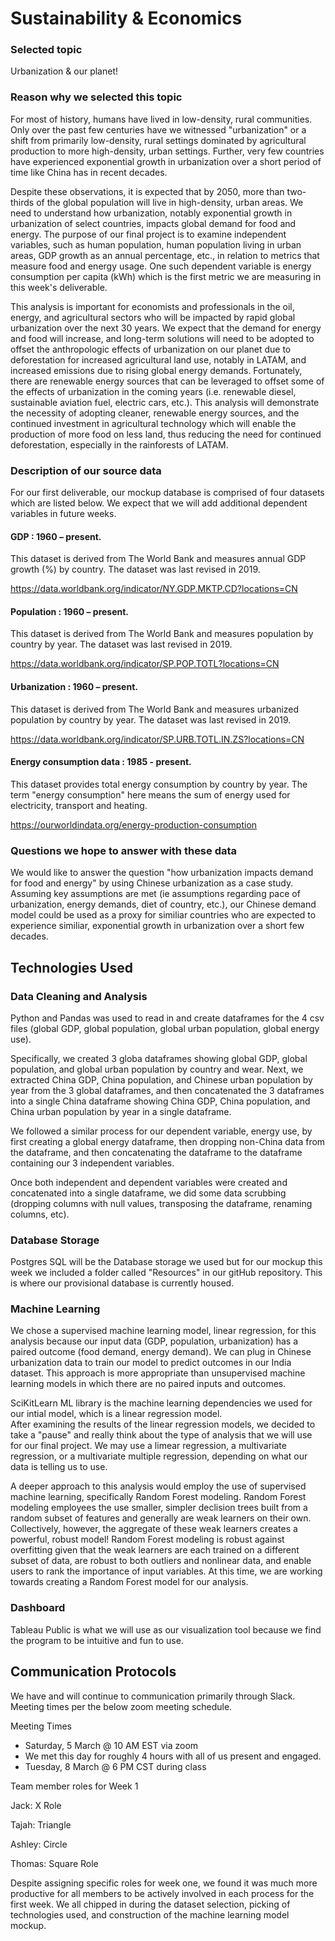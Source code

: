 # Sustainability & Economics

### Selected topic

Urbanization & our planet!

### Reason why we selected this topic

For most of history, humans have lived in low-density, rural communities.  Only over the past few centuries have we witnessed "urbanization" or a shift from primarily low-density, rural settings dominated by agricultural production to more high-density, urban settings.  Further, very few countries have experienced exponential growth in urbanization over a short period of time like China has in recent decades.  

Despite these observations, it is expected that by 2050, more than two-thirds of the global population will live in high-density, urban areas. We need to understand how urbanization, notably exponential growth in urbanization of select countries, impacts global demand for food and energy.  The purpose of our final project is to examine independent variables, such as human population, human population living in urban areas, GDP growth as an annual percentage, etc., in relation to metrics that measure food and energy usage.  One such dependent variable is energy consumption per capita (kWh) which is the first metric we are measuring in this week's deliverable.

This analysis is important for economists and professionals in the oil, energy, and agricultural sectors who will be impacted by rapid global urbanization over the next 30 years.  We expect that the demand for energy and food will increase, and long-term solutions will need to be adopted to offset the anthropologic effects of urbanization on our planet due to deforestation for increased agricultural land use, notably in LATAM, and increased emissions due to rising global energy demands.  Fortunately, there are renewable energy sources that can be leveraged to offset some of the effects of urbanization in the coming years (i.e. renewable diesel, sustainable aviation fuel, electric cars, etc.).  This analysis will demonstrate the necessity of adopting cleaner, renewable energy sources, and the continued investment in agricultural technology which will enable the production of more food on less land, thus reducing the need for continued deforestation, especially in the rainforests of LATAM. 

### Description of our source data

For our first deliverable, our mockup database is comprised of four datasets which are listed below.  We expect that we will add additional dependent variables in future weeks. 

#### GDP : 1960 – present. 
This dataset is derived from The World Bank and measures annual GDP growth (%) by country.  The dataset was last revised in 2019.

https://data.worldbank.org/indicator/NY.GDP.MKTP.CD?locations=CN

#### Population : 1960 – present.  
This dataset is derived from The World Bank and measures population by country by year.  The dataset was last revised in 2019.

https://data.worldbank.org/indicator/SP.POP.TOTL?locations=CN

#### Urbanization : 1960 – present.  
This dataset is derived from The World Bank and measures urbanized population by country by year.  The dataset was last revised in 2019. 

https://data.worldbank.org/indicator/SP.URB.TOTL.IN.ZS?locations=CN

#### Energy consumption data : 1985 - present.  
This dataset provides total energy consumption by country by year.  The term "energy consumption" here means the sum of energy used for electricity, transport and heating.

https://ourworldindata.org/energy-production-consumption


### Questions we hope to answer with these data

We would like to answer the question "how urbanization impacts demand for food and energy" by using Chinese urbanization as a case study.  Assuming key assumptions are met (ie assumptions regarding pace of urbanization, energy demands, diet of country, etc.), our Chinese demand model could be used as a proxy for similiar countries who are expected to experience similiar, exponential growth in urbanization over a short few decades.  


## Technologies Used
### Data Cleaning and Analysis
Python and Pandas was used to read in and create dataframes for the 4 csv files (global GDP, global population, global urban population, global energy use). 

Specifically, we created 3 globa dataframes showing global GDP, global population, and global urban population by country and wear.  Next, we extracted China GDP, China population, and Chinese urban population by year from the 3 global dataframes, and then concatenated the 3 dataframes into a single China dataframe showing China GDP, China population, and China urban population by year in a single dataframe. 

We followed a similar process for our dependent variable, energy use, by first creating a global energy dataframe, then dropping non-China data from the dataframe, and then concatenating the dataframe to the dataframe containing our 3 independent variables.  

Once both independent and dependent variables were created and concatenated into a single dataframe, we did some data scrubbing (dropping columns with null values, transposing the dataframe, renaming columns, etc).

### Database Storage
Postgres SQL will be the Database storage we used but for our mockup this week we included a folder called "Resources" in our gitHub repository. This is where our provisional database is currently housed. 

### Machine Learning
We chose a supervised machine learning model, linear regression, for this analysis because our input data (GDP, population, urbanization) has a paired outcome (food demand, energy demand).  We can plug in Chinese urbanization data to train our model to predict outcomes in our India dataset.  This approach is more appropriate than unsupervised machine learning models in which there are no paired inputs and outcomes.

SciKitLearn ML library is the machine learning dependencies we used for our intial model, which is a linear regression model.  
After examining the results of the linear regression models, we decided to take a "pause" and really think about the type of analysis that we will use for our final project.  We may use a limear regression, a multivariate regression, or a multivariate multiple regression, depending on what our data is telling us to use. 

A deeper approach to this analysis would employ the use of supervised machine learning, specifically Random Forest modeling.  Random Forest modeling employees the use smaller, simpler declision trees built from a random subset of features and generally are weak learners on their own.  Collectively, however, the aggregate of these weak learners creates a powerful, robust model!  Random Forest modeling is robust against overfitting given that the weak learners are each trained on a different subset of data, are robust to both outliers and nonlinear data, and enable users to rank the importance of input variables.  At this time, we are working towards creating a Random Forest model for our analysis.  

### Dashboard
Tableau Public is what we will use as our visualization tool because we find the program to be intuitive and fun to use.

## Communication Protocols 
We have and will continue to communication primarily through Slack.  
Meeting times per the below zoom meeting schedule.

Meeting Times 
- Saturday, 5 March @ 10 AM EST via zoom  
- We met this day for roughly 4 hours with all of us present and engaged.
- Tuesday, 8 March @ 6 PM CST during class

Team member roles for Week 1

Jack: X Role

Tajah: Triangle

Ashley: Circle

Thomas: Square Role

Despite assigning specific roles for week one, we found it was much more productive for all members to be actively involved in each process for the first week.  We all chipped in during the dataset selection, picking of technologies used, and construction of the machine learning model mockup.
